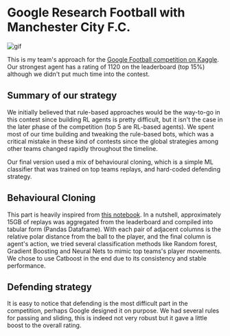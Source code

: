 # Google Research Football with Manchester City F.C.

![gif](https://github.com/khanhvu207/google-research-football/blob/random-forest-v1/demo.gif)

This is my team's approach for the [Google Football competition on Kaggle](https://www.kaggle.com/c/google-football/overview). Our strongest agent has a rating of 1120 on the leaderboard (top 15%) although we didn't put much time into the contest.

## Summary of our strategy

We initially believed that rule-based approaches would be the way-to-go in this contest since building RL agents is pretty difficult, but it isn't the case in the later phase of the competition (top 5 are RL-based agents). We spent most of our time building and tweaking the rule-based bots, which was a critical mistake in these kind of contests since the global strategies among other teams changed rapidly throughout the timeline. 

Our final version used a mix of behavioural cloning, which is a simple ML classifier that was trained on top teams replays, and hard-coded defending strategy.

## Behavioural Cloning

This part is heavily inspired from [this notebook](https://www.kaggle.com/mlconsult/1149-ish-bot-rl-approximation). In a nutshell, approximately 15GB of replays was aggregated from the leaderboard and compiled into tabular form (Pandas Dataframe). With each pair of adjacent columns is the relative polar distance from the ball to the player, and the final column is agent's action, we tried several classification methods like Random forest, Gradient Boosting and Neural Nets to mimic top teams's player movements. We chose to use Catboost in the end due to its consistency and stable performance. 

## Defending strategy

It is easy to notice that defending is the most difficult part in the competition, perhaps Google designed it on purpose. We had several rules for passing and sliding, this is indeed not very robust but it gave a little boost to the overall rating. 

